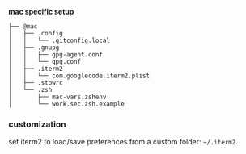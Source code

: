 **mac specific setup**

    ├── @mac
    │   ├── .config
    │   │   └── .gitconfig.local
    │   ├── .gnupg
    │   │   ├── gpg-agent.conf
    │   │   └── gpg.conf
    │   ├── .iterm2
    │   │   └── com.googlecode.iterm2.plist
    │   ├── .stowrc
    │   └── .zsh
    │       ├── mac-vars.zshenv
    │       └── work.sec.zsh.example

### customization

set iterm2 to load/save preferences from a custom folder: `~/.iterm2`.
